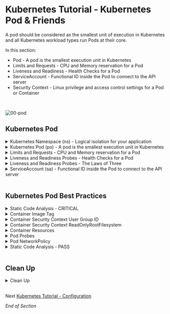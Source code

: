 # Kubernetes Tutorial - Kubernetes Pod & Friends

 A pod should be considered as the smallest unit of execution in Kubernetes and all Kubernetes workload types run Pods at their core.

In this section:
- Pod - A pod is the smallest execution unit in Kubernetes
- Limits and Requests - CPU and Memory reservation for a Pod
- Liveness and Readiness - Health Checks for a Pod
- ServiceAccount - Functional ID inside the Pod to connect to the API server
- Security Context - Linux privilege and access control settings for a Pod or Container
<br />

![00-pod](https://user-images.githubusercontent.com/18049790/135598360-f75b3c0d-1a41-4bb2-bf0e-cb983e819690.jpg)
<br />

## Kubernetes Pod

<details class="faq box"><summary>Kubernetes Namespace (ns)  - Logical isolation for your application</summary>
<p>

> Problem Statement: I want logical separation and isolation for my application
>
> tl;dr – This is the holder for your application

kubernetes.io bookmark: [Namespaces](https://kubernetes.io/docs/concepts/overview/working-with-objects/namespaces/)

```bash
kubectl create namespace ns-bootcamp-pod
kubectl config set-context --current --namespace=ns-bootcamp-pod
```

Output:

```yaml
apiVersion: v1
kind: Namespace
metadata:  
  name: ns-bootcamp-pod
```

</p>
</details>

<details class="faq box"><summary>Kubernetes Pod (po) - A pod is the smallest execution unit in Kubernetes</summary>
<p>

> Problem Statement: I want to run immutable and resilient Linux workloads 
>
> tl;dr – Compute, Network, Storage and Monitoring around your application

![02-basic-pod](https://user-images.githubusercontent.com/18049790/140636726-0c08ffb0-e520-42ba-8807-8928da6c53e7.jpg)

kubernetes.io bookmark: [Using Pods](https://kubernetes.io/docs/concepts/workloads/pods/#using-pods)

```bash
clear
# Create the pod via the command line imperatively
kubectl run my-pod --image=nginx:1.20.0 --port=80
```

Output:

```yaml
apiVersion: v1
kind: Pod
metadata:
  name: my-pod
spec:
  containers:
  - name: my-container #👈👈👈 Altered to call out container spec
    image: nginx:1.20.0
    ports:
    - containerPort: 80
```

<details class="faq box"><summary>The Laws of Three - Container Types</summary>
<p>

> tl;dr – Kubernetes always respects the Law of Three

There are three container types:
* [containers](https://kubernetes.io/docs/concepts/containers/) #👈👈👈 Part of CKAD exam
  * A container image is a ready-to-run software package, containing everything needed to run an application: 
    * the code and any runtime it requires, application and system libraries, and default values for any essential settings
* [initContainers](https://kubernetes.io/docs/concepts/workloads/pods/init-containers/) #👈👈👈 Part of CKAD exam
  * Specialized containers that run before app containers in a Pod
  * Init containers can contain utilities or setup scripts not present in an app image
* [ephemeralcontainers](https://kubernetes.io/docs/concepts/workloads/pods/ephemeral-containers/)
  * A special type of container that runs temporarily in an existing Pod to accomplish user-initiated actions such as [troubleshooting](https://github.com/jamesbuckett/ckad-advanced-topics/blob/master/05-kubernetes-pod-ephemeral.md)

</p>
</details>

</p>
</details>

<details class="faq box"><summary>Limits and Requests - CPU and Memory reservation for a Pod</summary>
<p>

> Problem Solving: I want to guarantee CPU and RAM for my microservice application
>
> tl;dr – Let me make a CPU and RAM reservation

![02-cpu-ram](https://user-images.githubusercontent.com/18049790/140636727-9b6ceba7-5bfa-4f24-bca0-7f40c73181b2.jpg)

kubernetes.io bookmark: [Meaning of Memory](https://kubernetes.io/docs/concepts/configuration/manage-resources-containers/#meaning-of-memory)

```bash
kubectl delete pod my-pod --grace-period 0 --force
clear
```

```yaml
cat << EOF | kubectl apply -f -
apiVersion: v1
kind: Pod
metadata:
  name: my-pod
spec:
  containers:
  - name: my-container
    image: nginx:1.20.0
    ports:
    - containerPort: 80
    resources: #👈👈👈 CPU & RAM Resources
      requests: #👈👈👈 Minimum “Request”
        memory: "64Mi"  #👈👈👈 64Mi = 64 Megabyte
        cpu: "250m" #👈👈👈 250m = 250 milliCPU
      limits:  #👈👈👈 Maximum “Limit”
        memory: "128Mi" #👈👈👈 128Mi = 128 Megabyte
        cpu: "500m" #👈👈👈 500m = 500 milliCPU (½ CPU)
EOF
```

[CPU resource units](https://kubernetes.io/docs/concepts/configuration/manage-resources-containers/#meaning-of-cpu)
* Limits and requests for CPU resources are measured in cpu units. 
* In Kubernetes, 1 CPU unit is equivalent to 1 physical CPU core, or 1 virtual core 
  * Depending on whether the node is a physical host or a virtual machine running inside a physical machine.
* Fractional requests are allowed. 
* When you define a container with spec.containers[].resources.requests.cpu set to 0.5 
  * You are requesting half as much CPU time compared to if you asked for 1.0 CPU
* For CPU resource units, the quantity expression 0.1 is equivalent to the expression 100m 
  * Which can be read as "one hundred millicpu"
  * Some people say "one hundred millicores", and this is understood to mean the same thing

The Relationship between Resources and Quality of Service

![02-qos](https://user-images.githubusercontent.com/18049790/140636729-64c34a54-38e3-4057-92ca-3ffd82c4fbb6.jpg)

</p>
</details>

<details class="faq box"><summary>Liveness and Readiness Probes - Health Checks for a Pod</summary>
<p>

> Problem Solving: I want a way to check the health of my microservices application

> tl;dr – How to perform Health Checks on my microservices application 

![probes](https://user-images.githubusercontent.com/18049790/140636733-846c09eb-2e81-467a-8ad0-331e45b9b4fd.jpg)

kubernetes.io bookmark: [Define a liveness HTTP request](https://kubernetes.io/docs/tasks/configure-pod-container/configure-liveness-readiness-startup-probes/#define-a-liveness-http-request)

```bash
kubectl delete pod my-pod --grace-period 0 --force
clear
```

```yaml
cat << EOF | kubectl apply -f -
apiVersion: v1
kind: Pod
metadata:
  name: my-pod
spec:
  containers:
  - name: my-container
    image: nginx:1.20.0
    ports:
    - containerPort: 80
    resources:
      requests:
        memory: "64Mi"
        cpu: "250m"
      limits:
        memory: "128Mi"
        cpu: "500m"
    livenessProbe: #👈👈👈 Are you alive?
      httpGet: #👈👈👈 Execute a HTTP request 
        path: / #👈👈👈 Check for an HTTP response between 200 and 400
        port: 80 #👈👈👈 Run the probe against port 80
      initialDelaySeconds: 3  #👈👈👈 Start probe after initial wait of 3 seconds
      periodSeconds: 3 #👈👈👈 Run probe every 3 seconds
    readinessProbe: #👈👈👈 Are you ready for traffic?
      httpGet:
        path: /
        port: 80
      initialDelaySeconds: 3
      periodSeconds: 3
EOF
```

Observation:
* Start Octant
* Go to the `ns-bootcamp-pod` namespace
* Go to `Workloads`...`Pods`...`my-pod`
* Go to the `Logs` tab

```console
my-container 10.1.0.1 - - [16/Jan/2022:04:55:15 +0000] "GET / HTTP/1.1" 200 612 "-" "kube-probe/1.21" "-" #👈👈👈 Probe entries in STDOUT
my-container 10.1.0.1 - - [16/Jan/2022:04:55:15 +0000] "GET / HTTP/1.1" 200 612 "-" "kube-probe/1.21" "-"
my-container 10.1.0.1 - - [16/Jan/2022:04:55:18 +0000] "GET / HTTP/1.1" 200 612 "-" "kube-probe/1.21" "-"
my-container 10.1.0.1 - - [16/Jan/2022:04:55:18 +0000] "GET / HTTP/1.1" 200 612 "-" "kube-probe/1.21" "-"
my-container 10.1.0.1 - - [16/Jan/2022:04:55:21 +0000] "GET / HTTP/1.1" 200 612 "-" "kube-probe/1.21" "-"
my-container 10.1.0.1 - - [16/Jan/2022:04:55:21 +0000] "GET / HTTP/1.1" 200 612 "-" "kube-probe/1.21" "-"
my-container 10.1.0.1 - - [16/Jan/2022:04:55:24 +0000] "GET / HTTP/1.1" 200 612 "-" "kube-probe/1.21" "-"
my-container 10.1.0.1 - - [16/Jan/2022:04:55:24 +0000] "GET / HTTP/1.1" 200 612 "-" "kube-probe/1.21" "-"
my-container 10.1.0.1 - - [16/Jan/2022:04:55:27 +0000] "GET / HTTP/1.1" 200 612 "-" "kube-probe/1.21" "-"
my-container 10.1.0.1 - - [16/Jan/2022:04:55:27 +0000] "GET / HTTP/1.1" 200 612 "-" "kube-probe/1.21" "-"
my-container 10.1.0.1 - - [16/Jan/2022:04:55:30 +0000] "GET / HTTP/1.1" 200 612 "-" "kube-probe/1.21" "-"
my-container 10.1.0.1 - - [16/Jan/2022:04:55:30 +0000] "GET / HTTP/1.1" 200 612 "-" "kube-probe/1.21" "-"
my-container 10.1.0.1 - - [16/Jan/2022:04:55:33 +0000] "GET / HTTP/1.1" 200 612 "-" "kube-probe/1.21" "-"
my-container 10.1.0.1 - - [16/Jan/2022:04:55:33 +0000] "GET / HTTP/1.1" 200 612 "-" "kube-probe/1.21" "-"
my-container 10.1.0.1 - - [16/Jan/2022:04:55:36 +0000] "GET / HTTP/1.1" 200 612 "-" "kube-probe/1.21" "-"
```

</p>
</details>

<details class="faq box"><summary>Liveness and Readiness Probes - The Laws of Three</summary>
<p>

<details class="faq box"><summary>Liveness and Readiness Probes - Probe Types</summary>
<p>

> tl;dr – Kubernetes always respects the Law of Three

There are three probe types:
* [livenessProbe](https://kubernetes.io/docs/concepts/workloads/pods/pod-lifecycle/#types-of-probe) #👈👈👈 Part of CKAD exam
  * Kubernetes uses liveness probes to know when to restart a container 
  * If a container is unresponsive, perhaps the application is deadlocked due to a multi-threading defect, restarting the container can make the application more available, despite the defect
  * For example, liveness probes could catch a deadlock, where an application is running, but unable to make progress
  * The kubelet uses liveness probes to know when to restart a container
    * If the liveness probe fails, the kubelet kills the container, and the container is subjected to its restart policy  
* [readinessProbe](https://kubernetes.io/docs/concepts/workloads/pods/pod-lifecycle/#types-of-probe) #👈👈👈 Part of CKAD exam
  * Kubernetes uses readiness probes to decide when the container is available for accepting traffic 
  * The readiness probe is used to control which pods are used as the backends for a service 
  * A pod is considered ready when all of its containers are ready 
  * If a pod is not ready, it is removed from service load balancers 
  * For example, if a container loads a large cache at startup and takes minutes to start, you do not want to send requests to this container until it is ready, or the requests will fail—you want to route requests to other pods, which are capable of servicing requests.  
* [startupProbe](https://kubernetes.io/docs/concepts/workloads/pods/pod-lifecycle/#types-of-probe)
  * Indicates whether the application within the container is started 
  * All other probes are disabled if a startup probe is provided, until it succeeds
  * If the startup probe fails, the kubelet kills the container, and the container is subjected to its restart policy

</p>
</details>

<details class="faq box"><summary>Liveness and Readiness Probes - Probe Checks</summary>
<p>

> tl;dr – Kubernetes always respects the Law of Three, sometimes Four

There are three probe checks:
* [exec](https://kubernetes.io/docs/concepts/workloads/pods/pod-lifecycle/#probe-check-methods) 
  * Executes a specified command inside the container. 
  * The diagnostic is considered successful if the command exits with a status code of 0.
* [httpGet](https://kubernetes.io/docs/concepts/workloads/pods/pod-lifecycle/#probe-check-methods) #👈👈👈 Part of CKAD exam
  * Performs an HTTP GET request against the Pod's IP address on a specified port and path
  * The diagnostic is considered successful if the response has a status code greater than or equal to 200 and less than 400
* [tcpSocket](https://kubernetes.io/docs/concepts/workloads/pods/pod-lifecycle/#probe-check-methods)
  * Performs a TCP check against the Pod's IP address on a specified port
  * The diagnostic is considered successful if the port is open 
  * If the remote system (the container) closes the connection immediately after it opens, this counts as healthy

I lied there is one extra probe check:
* [grpc](https://kubernetes.io/docs/concepts/workloads/pods/pod-lifecycle/#probe-check-methods) `alpha feature`
  *   Performs a remote procedure call using gRPC
  *   The target should implement gRPC health checks
  *   The diagnostic is considered successful if the status of the response is SERVING
  *   gRPC probes are an alpha feature and are only available if you enable the GRPCContainerProbe feature gate

</p>
</details>

<details class="faq box"><summary>Liveness and Readiness Probes - Probe Results</summary>
<p>

> tl;dr – Kubernetes always respects the Law of Three

There are three probe results:
* Success
  * The container passed the diagnostic
* Failure
  * The container failed the diagnostic
* Unknown
  * The diagnostic failed (no action should be taken, and the kubelet will make further checks)

</p>
</details>

</p>
</details>

<details class="faq box"><summary>ServiceAccount (sa) - Functional ID inside the Pod to connect to the API server</summary>
<p>

![02-sa](https://user-images.githubusercontent.com/18049790/140636731-77ba1689-b901-4ad9-bb2a-885fdddfe3ca.jpg)

kubernetes.io bookmark: [Configure Service Accounts for Pods](https://kubernetes.io/docs/tasks/configure-pod-container/configure-service-account/)

```bash
kubectl delete pod my-pod --now
clear
```

```yaml
cat << EOF | kubectl apply -f -
apiVersion: v1
kind: ServiceAccount
metadata:
  name: my-serviceaccount  
---
apiVersion: v1
kind: Pod
metadata:
  name: my-pod
spec:
  serviceAccountName: my-serviceaccount #👈👈👈 give an identity to your pod
  containers:
  - name: my-container
    image: nginx:1.20.0
    ports:
    - containerPort: 80
    resources:
      requests:
        memory: "64Mi"
        cpu: "250m"
      limits:
        memory: "128Mi"
        cpu: "500m"
    livenessProbe: 
      httpGet:  
        path: / 
        port: 80 
      initialDelaySeconds: 3  
      periodSeconds: 3 
    readinessProbe: 
      httpGet:
        path: /
        port: 80
      initialDelaySeconds: 3
      periodSeconds: 3
EOF
```

</p>
</details>
<br />

## Kubernetes Pod Best Practices 

<details class="faq box"><summary>Static Code Analysis - CRITICAL</summary>
<p>

> tl;dr I do not want you to get hacked straight out of the gate so here are the security best practices for securing a Pod

* [kube-score](https://github.com/zegl/kube-score) - kube-score is a tool that performs static code analysis of your Kubernetes object definitions

```bash
clear
mkdir -p ~/ckad/
kubectl run my-pod --image=nginx --port=80 --dry-run=client -o yaml > ~/ckad/01-kubernetes-pod-basic-pod.yml
```

Output:
```yaml
apiVersion: v1
kind: Pod
metadata:
  creationTimestamp: null
  labels:
    run: my-pod
  name: my-pod
spec:
  containers:
  - image: nginx
    name: my-pod
    ports:
    - containerPort: 80
    resources: {}
  dnsPolicy: ClusterFirst
  restartPolicy: Always
status: {}
```

```bash
kube-score score ~/ckad/01-kubernetes-pod-basic-pod.yml
```
```console
v1/Pod my-pod                                                                 💥
    [CRITICAL] Container Security Context User Group ID
        · my-pod -> Container has no configured security context
            Set securityContext to run the container in a more secure context.

    [CRITICAL] Container Security Context ReadOnlyRootFilesystem
        · my-pod -> Container has no configured security context
            Set securityContext to run the container in a more secure context.

    [CRITICAL] Container Resources
        · my-pod -> CPU limit is not set
            Resource limits are recommended to avoid resource DDOS. Set resources.limits.cpu
        · my-pod -> Memory limit is not set
            Resource limits are recommended to avoid resource DDOS. Set resources.limits.memory
        · my-pod -> CPU request is not set
            Resource requests are recommended to make sure that the application can start and run without crashing. Set resources.requests.cpu
        · my-pod -> Memory request is not set
            Resource requests are recommended to make sure that the application can start and run without crashing. Set resources.requests.memory

    [CRITICAL] Container Image Tag
        · my-pod -> Image with latest tag
            Using a fixed tag is recommended to avoid accidental upgrades
    [CRITICAL] Container Image Pull Policy
       · my-pod -> ImagePullPolicy is not set to Always
           It's recommended to always set the ImagePullPolicy to Always, to make sure that the imagePullSecrets are always correct, and to always get the image you want.
           
    [CRITICAL] Pod NetworkPolicy
        · The pod does not have a matching NetworkPolicy
            Create a NetworkPolicy that targets this pod to control who/what can communicate with this pod. Note, this feature needs to be supported by the CNI
            implementation used in the Kubernetes cluster to have an effect.
```

</p>
</details>

<details class="faq box"><summary>Container Image Tag</summary>
<p>

```Console
Image with latest tag
ImagePullPolicy is not set to Always
```

```yaml
#Before
  - image: nginx
  - image: nginx:latest
#After  
  - image: nginx:1.20.0 ## 👈👈👈 
    imagePullPolicy: Always ## 👈👈👈 
```

Notes:
* tl;dr - Hard code which container version you want to run
* Using a fixed tag is recommended to avoid accidental upgrades
* It's recommended to always set the ImagePullPolicy to Always. 
* To make sure that the imagePullSecrets are always correct (from private repositories), and to always get the image you want.

</p>
</details>


<details class="faq box"><summary>Container Security Context User Group ID</summary>
<p>

```Console
Set securityContext to run the container in a more secure context.
```

```yaml
  securityContext:
    runAsUser: 10000 ## 👈👈👈 
    runAsGroup: 30000 ## 👈👈👈 
    fsGroup: 2000
```

Notes
* A userid above 10 000 is recommended to avoid conflicts with the host. 
  * Set securityContext.runAsUser to a value > 10000
* A groupid above 10 000 is recommended to avoid conflicts with the host. 
  * Set securityContext.runAsGroup to a value > 10000

</p>
</details>

<details class="faq box"><summary>Container Security Context ReadOnlyRootFilesystem</summary>
<p>

```Console
Set securityContext to run the container in a more secure context.
```

```yaml
    securityContext:
      readOnlyRootFilesystem: true ##  👈👈👈 
```

Notes:
* tl;dr - Make the container filesystem immutable
* Requiring the use of a read only root file system
* readOnlyRootFilesystem is one setting that controls whether a container is able to write into its filesystem 
* It’s a feature most want enabled in the event of a hack
* If an attacker gets in, they won’t be able to tamper with the application or write foreign executables to disk

</p>
</details>

<details class="faq box"><summary>Container Resources</summary>
<p>

```Console
Resource limits are recommended to avoid resource DDOS. Set resources.limits.cpu
Resource limits are recommended to avoid resource DDOS. Set resources.limits.memory
Resource requests are recommended to make sure that the application can start and run without crashing. Set resources.requests.cpu
Resource requests are recommended to make sure that the application can start and run without crashing. Set resources.requests.memory
```

```yaml
    resources:
      limits:
        cpu: "32m" ## 👈👈👈 Set resources.limits.cpu          
        memory: "64Mi" ## 👈👈👈 Set resources.limits.memory
      requests:
        cpu: "32m" ## 👈👈👈 Set resources.requests.cpu      
        memory: "64Mi" ## 👈👈👈 Set resources.requests.memory
```

</p>
</details>

<details class="faq box"><summary>Pod Probes</summary>
<p>

```Console
    [CRITICAL] Pod Probes
        · Container has the same readiness and liveness probe
            Using the same probe for liveness and readiness is very likely dangerous. 
            Generally it's better to avoid the livenessProbe than re-using the readinessProbe.
            More information: https://github.com/zegl/kube-score/blob/master/README_PROBES.md
```

Please read [Readiness and Liveness Probes](https://github.com/zegl/kube-score/blob/master/README_PROBES.md)

Notes:
* Container has the same readiness and liveness probe
* Using the same probe for liveness and readiness is very likely dangerous
* Generally it's better to avoid the livenessProbe than re-using the readinessProbe
* Set interval (default: 10s), timeout (default: 1s), successThreshold (default: 1), failureThreshold (default: 3) to your needs. 
* In the default configuration, your application will fail for 30s (+ the time it takes for the network to react), for clients to stop sending traffic to your application.

livenessProbe:
* tl;dr: Is the container healthy right now, or do we need to restart it?
* It can be used to let Kubernetes know if your application is deadlocked, and needs to be restarted. 
* Only the container with the failing probe will be restarted, other containers in the same Pod will be unaffected.
* Do not use livenessProbe unless you have a clear use case

readinessProbe:
* tl;dr: Is it a good idea to send traffic to this Pod right now?
* Without a readinessProbe you're risking that:
  * Traffic is sent to the Pod before the server has started.
  * Traffic is still sent to the Pod after the Pod has stopped.
* Use for applications to decide when a pod should receive traffic  

```yaml
    readinessProbe: ## 👈👈👈 Add a properly configured readinessProbe to notify kubelet your Pods are ready for traffic
      httpGet:
        path: /
        port: 80
      initialDelaySeconds: 10 ## 👈👈👈 Probes start running after initialDelaySeconds after container is started (default: 0 seconds)
      periodSeconds: 20 ## 👈👈👈 How often probe should run (default: 10 seconds)
      timeoutSeconds: 5  ## 👈👈👈 Probe timeout (default: 1 second)
      successThreshold: 1   ## 👈👈👈 Required number of successful probes to mark container healthy/ready (default: 1 iteration)
      failureThreshold: 3   ## 👈👈👈 When a probe fails, it will try failureThreshold times before deeming unhealthy/not ready (default: 3 iterations)
```

</p>
</details>

<details class="faq box"><summary>Pod NetworkPolicy</summary>
<p>

```Console
Create a NetworkPolicy that targets this pod to control who/what can communicate with this pod. 
Note, this feature needs to be supported by the CNI implementation used in the Kubernetes cluster to have an effect.
```

```yaml
apiVersion: networking.k8s.io/v1
kind: NetworkPolicy
metadata:
  name: my-netpol  
spec:
  podSelector:
    matchLabels:
      run: my-pod 
  ingress: #👈👈👈 Ingress
    - from:
        - podSelector:
            matchLabels:
              tier: web 
      ports:
        - port: 80
  egress: #👈👈👈 Egress
    - to:
        - podSelector:
            matchLabels:
              tier: app 
      ports:
        - port: 80        
```

Notes:
* Allow communications FROM any pod with label: `tier=web`
* Allow communications TO any pod with label: `tier=app`
* Apply this network policy to any pod with label: `run=my-pod`
* [Network Policy Editor for Kubernetes](https://editor.cilium.io)
* [Kubernetes Tutorial - Kubernetes Networking](https://github.com/jamesbuckett/ckad-bootcamp/blob/master/04-kubernetes-networking.md)

</p>
</details>

<details class="faq box"><summary>Static Code Analysis - PASS</summary>
<p>

```yaml
echo "
apiVersion: v1
kind: Pod
metadata:
  creationTimestamp: null
  labels:
    run: my-pod
  name: my-pod
  namespace: ns-bootcamp-pod 
spec:
  securityContext: ## 👈👈👈 securityContext at the Pod Level
    runAsUser: 10000 ## 👈👈👈 A userid above 10 000 is recommended to avoid conflicts with the host. Set securityContext.runAsUser to a value > 10000
    runAsGroup: 30000 ## 👈👈👈 A groupid above 10 000 is recommended to avoid conflicts with the host. Set securityContext.runAsGroup to a value > 10000
    fsGroup: 2000    
  volumes:
  - name: cache-volume ##  👈👈👈 nginx needs to write to these directories
    emptyDir: {}
  - name: runtime-volume ##  👈👈👈 nginx needs to write to these directories
    emptyDir: {}  
  containers:
  - image: nginx:1.20.0
    name: my-pod
    ports:
    - containerPort: 80
    securityContext: ## 👈👈👈 securityContext at the container level
      readOnlyRootFilesystem: true ##  👈👈👈 Container Security Context ReadOnlyRootFilesystem    
    volumeMounts:
      - name: cache-volume 
        mountPath: /var/cache/nginx ##  👈👈👈 nginx needs to write to these directories
      - name: runtime-volume
        mountPath: /var/run ##  👈👈👈 nginx needs to write to these directories
    resources:
      requests:
        memory: "64Mi" ## 👈👈👈 Resource requests are recommended to make sure that the application can start and run without crashing. Set resources.requests.memory
        cpu: "32m" ## 👈👈👈 Resource requests are recommended to make sure that the application can start and run without crashing. Set resources.requests.cpu
      limits:
        memory: "64Mi" ## 👈👈👈 Resource limits are recommended to avoid resource DDOS. Set resources.limits.memory
        cpu: "32m" ## 👈👈👈 Resource limits are recommended to avoid resource DDOS. Set resources.limits.cpu
    imagePullPolicy: Always ## 👈👈👈 It's recommended to always set the ImagePullPolicy to Always. To make sure that the imagePullSecrets are always correct, and to always get the image you want
    readinessProbe: ## 👈👈👈 Missing property object readinessProbe
      httpGet:
        path: /
        port: 80
      initialDelaySeconds: 10
      periodSeconds: 5
  dnsPolicy: ClusterFirst
  restartPolicy: Always
status: {}
---
apiVersion: networking.k8s.io/v1
kind: NetworkPolicy
metadata:
  name: my-netpol
  namespace: ns-bootcamp-pod 
spec:
  podSelector:
    matchLabels:
      run: my-pod #👈👈👈 Change - Which pod does this Network Policy Apply to
  ingress:
    - from:
        - podSelector:
            matchLabels:
              tier: web #👈👈👈 Ingress - Traffic from pod with label: tier=web
      ports:
        - port: 80
  egress:
    - to:
        - podSelector:
            matchLabels:
              tier: app #👈👈👈 Egress - Traffic to pod with label: tier=app
      ports:
        - port: 80
"  > ~/ckad/01-kubernetes-pod-pass-pod.yml        
```

```bash
kube-score score ~/ckad/01-kubernetes-pod-pass-pod.yml
```

```console
networking.k8s.io/v1/NetworkPolicy my-netpol                                  ✅
v1/Pod my-pod                                                                 ✅
```

```bash
kubectl apply -f ~/ckad/01-kubernetes-pod-pass-pod.yml
```

</p>
</details>
<br />

## Clean Up

<details class="faq box"><summary>Clean Up</summary>
<p>

```bash
cd
yes | rm -R ~/ckad/
kubectl delete ns ns-bootcamp-pod 
kubectl delete sa my-serviceaccount
```

</p>
</details>
<br />

Next [Kubernetes Tutorial - Configuration](https://github.com/jamesbuckett/ckad-bootcamp/blob/master/02-kubernetes-configuration.md)

_End of Section_
